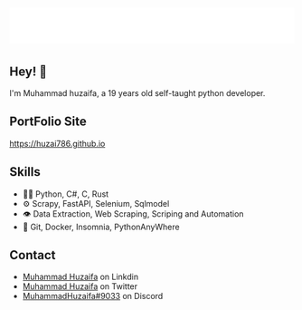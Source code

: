 <h1 align="center">
  <img src="https://github.com/huzai786/huzai786/blob/c2ac1c5af6b3873193afb456fcba84fb2de3125a/name.svg" alt="Muhammad Huzaifa" />
</h1>


## Hey! 👋
I'm Muhammad huzaifa, a 19 years old self-taught python developer.

## PortFolio Site
https://huzai786.github.io

## Skills
- 👨‍💻 Python, C#, C, Rust
- ⚙️ Scrapy, FastAPI, Selenium, Sqlmodel 
- 👁️ Data Extraction, Web Scraping, Scriping and Automation
- 💽 Git, Docker, Insomnia, PythonAnyWhere

## Contact
- [Muhammad Huzaifa](https://www.linkedin.com/in/muhammad-huzaifa-a9697a1b7) on Linkdin
- [Muhammad Huzaifa](https://twitter.com/huzaifa09007140) on Twitter
- [MuhammadHuzaifa#9033](./) on Discord
